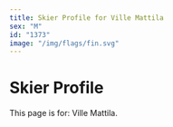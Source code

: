 ```yaml
---
title: Skier Profile for Ville Mattila
sex: "M"
id: "1373"
image: "/img/flags/fin.svg" 
---
```


# Skier Profile

This page is for: Ville Mattila.
    